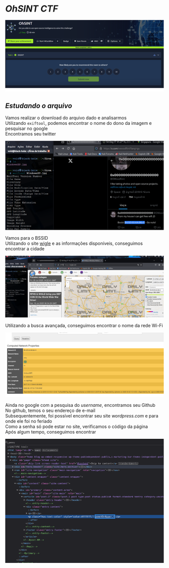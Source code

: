 # _**OhSINT CTF**_
![](sint.jpg)

## _**Estudando o arquivo**_
Vamos realizar o download do arquivo dado e analisarmos  
Utilizando ```exiftool```, podemos encontrar o nome do dono da imagem e pesquisar no google  
Encontramos seu twitter  

![](avatar.jpg)

Vamos para o BSSID  
Utilizando o site [wigle](https://www.wigle.net/) e as informações disponíveis, conseguimos encontrar a cidade  

![](city.jpg)

Utilizando a busca avançada, conseguimos encontrar o nome da rede Wi-Fi  

![](adv_search.jpg)

Ainda no google com a pesquisa do _username_, encontramos seu Github  
No github, temos o seu endereço de e-mail  
Subsequentemente, foi possível encontrar seu site _wordpress.com_ e para onde ele foi no feriado  
Como a senha só pode estar no site, verificamos o código da página  
Após algum tempo, conseguimos encontrar  

![](password.jpg)
